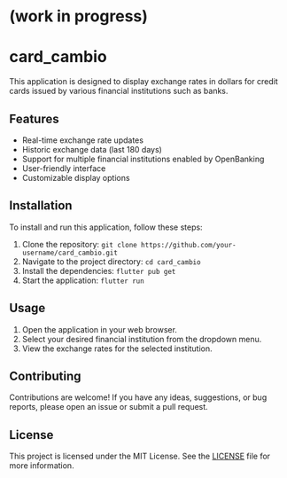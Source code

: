 # (work in progress)

# card_cambio

This application is designed to display exchange rates in dollars for credit cards issued by various financial institutions such as banks.


## Features

- Real-time exchange rate updates
- Historic exchange data (last 180 days)
- Support for multiple financial institutions enabled by OpenBanking
- User-friendly interface
- Customizable display options

## Installation

To install and run this application, follow these steps:

1. Clone the repository: `git clone https://github.com/your-username/card_cambio.git`
2. Navigate to the project directory: `cd card_cambio`
3. Install the dependencies: `flutter pub get`
4. Start the application: `flutter run`


## Usage

1. Open the application in your web browser.
2. Select your desired financial institution from the dropdown menu.
3. View the exchange rates for the selected institution.

## Contributing

Contributions are welcome! If you have any ideas, suggestions, or bug reports, please open an issue or submit a pull request.

## License

This project is licensed under the MIT License. See the [LICENSE](LICENSE) file for more information.


